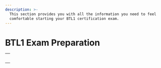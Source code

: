 ```yaml
---
description: >-
  This section provides you with all the information you need to feel
  comfortable starting your BTL1 certification exam.
---
```


# BTL1 Exam Preparation

|   |
| - |
|   |
|   |
|   |
|   |
|   |
